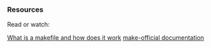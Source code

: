 ### Resources
Read or watch:

[What is a makefile and how does it work](https://opensource.com/article/18/8/what-how-makefile)
[make-official documentation](https://www.gnu.org/software/make/manual/html_node/)

